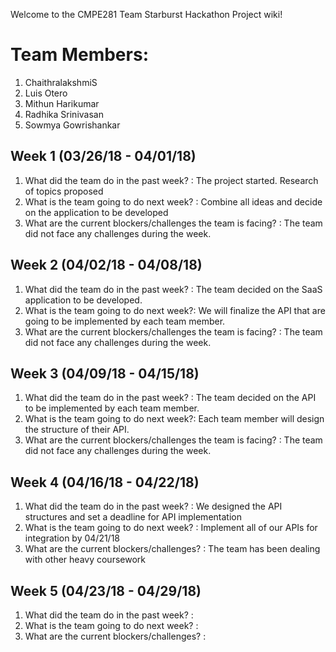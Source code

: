 Welcome to the CMPE281 Team Starburst Hackathon Project wiki!

# Team Members:
1) ChaithralakshmiS
2) Luis Otero
3) Mithun Harikumar
4) Radhika Srinivasan
5) Sowmya Gowrishankar


## Week 1 (03/26/18 - 04/01/18)

1. What did the team do in the past week? : The project started. Research of topics proposed
2. What is the team going to do next week? : Combine all ideas and decide on the application to be developed
3. What are the current blockers/challenges the team is facing? : The team did not face any challenges during the week.

## Week 2 (04/02/18 - 04/08/18)
1. What did the team do in the past week? : The team decided on the SaaS application to be developed.
2. What is the team going to do next week?: We will finalize the API that are going to be implemented by each team member.
3. What are the current blockers/challenges the team is facing? : The team did not face any challenges during the week.

## Week 3 (04/09/18 - 04/15/18)
1. What did the team do in the past week? : The team decided on the API to be implemented by each team member.
2. What is the team going to do next week?: Each team member will design the structure of their API.
3. What are the current blockers/challenges the team is facing? : The team did not face any challenges during the week.

## Week 4 (04/16/18 - 04/22/18)
1. What did the team do in the past week? : We designed the API structures and set a deadline for API implementation
2. What is the team going to do next week? : Implement all of our APIs for integration by 04/21/18
3. What are the current blockers/challenges? : The team has been dealing with other heavy coursework

## Week 5 (04/23/18 - 04/29/18)
1. What did the team do in the past week? :
2. What is the team going to do next week? :
3. What are the current blockers/challenges? :
